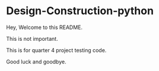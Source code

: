 # Design-Construction-python
Hey,
Welcome to this README.

This is not important.

This is for quarter 4 project testing code.

Good luck and goodbye.
